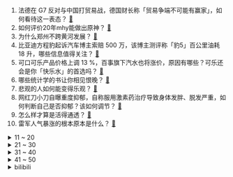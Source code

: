 1. 法德在 G7 反对与中国打贸易战，德国财长称「贸易争端不可能有赢家」，如何看待这一表态？ [:link:](https://www.zhihu.com/question/657298689)
2. 如何评价20年mhy能做出原神？ [:link:](https://www.zhihu.com/question/657215711)
3. 为什么郑州不跨黄河发展？ [:link:](https://www.zhihu.com/question/49890632)
4. 比亚迪方程豹起诉汽车博主索赔 500 万，该博主测评称「豹5」百公里油耗 18 升，哪些信息值得关注？ [:link:](https://www.zhihu.com/question/657119552)
5. 可口可乐产品价格上调 13 %，百事旗下汽水也将涨价，原因有哪些？可乐还会是你「快乐水」的首选吗？ [:link:](https://www.zhihu.com/question/657326331)
6. 哪些统计学的书让你相见恨晚？ [:link:](https://www.zhihu.com/question/602368094)
7. 悲观的人如何能变得乐观？ [:link:](https://www.zhihu.com/question/266034365)
8. 网红刀小刀自曝重度抑郁，自称服用激素药治疗导致身体发胖、脱发严重，如何判断自己是否抑郁？该如何调节？ [:link:](https://www.zhihu.com/question/657300087)
9. 怎么样才算是活得通透？ [:link:](https://www.zhihu.com/question/475181801)
10. 雷军人气暴涨的根本原本是什么？ [:link:](https://www.zhihu.com/question/654156953)
<details>
<summary>11 ~ 20</summary>

11. 以军与埃及士兵在拉法口岸发生交火，一名埃及士兵死亡，双方是否会有更大规模冲突？对中东局势有哪些影响？ [:link:](https://www.zhihu.com/question/657364933)
12. 网红打假芜湖某黄金回收店「鬼秤」，31 克黄金店内称重不足 16 克，市监局已立案，如何看待店家行为？ [:link:](https://www.zhihu.com/question/657222814)
13. 央视披露我国在玻璃基板上造芯片，芯片生产研发或换道超车，这项技术背后的原理是什么？ [:link:](https://www.zhihu.com/question/654523990)
14. 为什么印第安人没有进化出更先进的文明，而还停留在原始社会？ [:link:](https://www.zhihu.com/question/24246919)
15. 为什么高速路上，车速都已经超过120迈了，但还是有人敢超车？ [:link:](https://www.zhihu.com/question/656750858)
16. 网红王妈塌房被指背刺打工人，其公司称将取消大小周实施双休，如何看待公司的回应？ [:link:](https://www.zhihu.com/question/657306912)
17. 首套房应该买120套内94，还是100套内79.8？ [:link:](https://www.zhihu.com/question/654775394)
18. 外媒爆料苹果与 OpenAI 合作，iOS 18 将引入生成式 AI 功能，会给相关产品带来哪些变化？ [:link:](https://www.zhihu.com/question/657311125)
19. 上海发布房市优化调整政策，非沪籍社保调整为 3 年，首套房最低首付比例不低于 20%，会带来哪些影响？ [:link:](https://www.zhihu.com/question/657354774)
20. 工作中遇到瓶颈期，如何通过自我学习和提升来突破现状？ [:link:](https://www.zhihu.com/question/651600405)
</details>
<details>
<summary>21 ~ 30</summary>

21. 我是一名一年级孩子的家长，在西安高新区上学，被卷的很痛苦，我应该放弃传统的教育吗？ [:link:](https://www.zhihu.com/question/653332464)
22. 最近网上很火的听泉鉴宝是真的吗？ [:link:](https://www.zhihu.com/question/639476561)
23. 如何看待演员赵涛「戛纳无冕之后」登上热搜？其演技是否达到了影后水平？ [:link:](https://www.zhihu.com/question/657236350)
24. 孩子抑郁了，家长怎么办才好？ [:link:](https://www.zhihu.com/question/650979214)
25. 如何看待 5 月 27 日新发布的荣耀 200 系列手机，有哪些亮点和槽点？ [:link:](https://www.zhihu.com/question/657328500)
26. 为什么日本动漫和电视剧很少有反映制造业的内容？ [:link:](https://www.zhihu.com/question/657063335)
27. 仓央嘉措最经典的情诗有哪些？ [:link:](https://www.zhihu.com/question/656923633)
28. 蚊子为什么不进化出静音飞行的能力呢？ [:link:](https://www.zhihu.com/question/656956593)
29. 可以说说你微信昵称是什么含义吗？ [:link:](https://www.zhihu.com/question/654809810)
30. 哪一瞬间，会让你觉得有车真幸福？ [:link:](https://www.zhihu.com/question/656635682)
</details>
<details>
<summary>31 ~ 40</summary>

31. 日本为什么不使用硼砂停堆，而是不停的灌水冷却？ [:link:](https://www.zhihu.com/question/619656828)
32. 1千克铀释放的能量相当于2700吨标准煤，从大自然中的铀到核能发电，要经历多少步？ [:link:](https://www.zhihu.com/question/656593159)
33. 高考倒计时 10 天，这个阶段应该做些什么？ [:link:](https://www.zhihu.com/question/657318247)
34. 文笔挑战：“离别伤情泪满衣，______”，你会怎么接下一句？ [:link:](https://www.zhihu.com/question/657276976)
35. 如何评价《咒术回战》261话乙骨转生五条悟? [:link:](https://www.zhihu.com/question/656907312)
36. 可以分享一张证明你和小狗关系很好的照片吗? [:link:](https://www.zhihu.com/question/651129575)
37. 有没有经典的网络迷踪例题？ [:link:](https://www.zhihu.com/question/657030185)
38. 为什么中超中甲的球队极度依赖母公司输血，基本无法自给自足，自已输血？ [:link:](https://www.zhihu.com/question/657264796)
39. 哪一瞬间，你意识到好言难劝该死的鬼？ [:link:](https://www.zhihu.com/question/652415549)
40. 多地年薪招聘聘任制公务员，背后的原因有哪些？会成为趋势吗？ [:link:](https://www.zhihu.com/question/657213251)
</details>
<details>
<summary>41 ~ 50</summary>

41. 郑州 12 岁女生短跑昏迷后离世，学校和家长各执一词，学校是否应该担责？此类意外如何避免？ [:link:](https://www.zhihu.com/question/657004114)
42. 可以分享一些触动心灵的句子吗？ [:link:](https://www.zhihu.com/question/657212756)
43. 2024 年有哪些高性能的 AIPC 笔记本值得入手？ [:link:](https://www.zhihu.com/question/656603571)
44. 1~4 月份全国规模以上工业企业利润增长 4.3%，这一数据说明了什么？ [:link:](https://www.zhihu.com/question/657304316)
45. 安徽铜陵一栋楼房发生坍塌事故已致 4 人遇难，目前原因调查等工作正在有序进行，坍塌原因可能是什么？ [:link:](https://www.zhihu.com/question/657335686)
46. 马克龙称因「内外部敌人」引发生存威胁，欧盟可能彻底消亡，如何理解马克龙这番警告？欧盟正面临哪些问题？ [:link:](https://www.zhihu.com/question/657305708)
47. 认知与创造力之间有何关系？ [:link:](https://www.zhihu.com/question/655701238)
48. 我喜欢骑行，但是骑行速度总是上不来怎么办？ [:link:](https://www.zhihu.com/question/656782360)
49. 新发的荣耀200手机性价比怎么样，标准版和Pro版哪个更值得入手？ [:link:](https://www.zhihu.com/question/657355034)
50. 为什么特斯拉（特别是Model Y）大灯特别刺眼，就像开着远光灯？ [:link:](https://www.zhihu.com/question/563501168)
</details><details>
<summary>bilibili</summary>

</details>